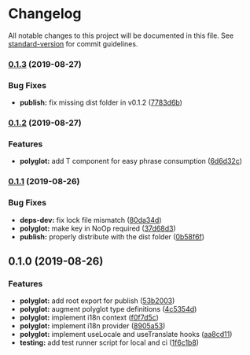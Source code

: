 # Changelog

All notable changes to this project will be documented in this file. See [standard-version](https://github.com/conventional-changelog/standard-version) for commit guidelines.

### [0.1.3](https://github.com/pmmmwh/react-polyglot-hooks/compare/v0.1.2...v0.1.3) (2019-08-27)

### Bug Fixes

- **publish:** fix missing dist folder in v0.1.2 ([7783d6b](https://github.com/pmmmwh/react-polyglot-hooks/commit/7783d6b))

### [0.1.2](https://github.com/pmmmwh/react-polyglot-hooks/compare/v0.1.1...v0.1.2) (2019-08-27)

### Features

- **polyglot:** add T component for easy phrase consumption ([6d6d32c](https://github.com/pmmmwh/react-polyglot-hooks/commit/6d6d32c))

### [0.1.1](https://github.com/pmmmwh/react-polyglot-hooks/compare/v0.1.0...v0.1.1) (2019-08-26)

### Bug Fixes

- **deps-dev:** fix lock file mismatch ([80da34d](https://github.com/pmmmwh/react-polyglot-hooks/commit/80da34d))
- **polyglot:** make key in NoOp required ([37d68d3](https://github.com/pmmmwh/react-polyglot-hooks/commit/37d68d3))
- **publish:** properly distribute with the dist folder ([0b58f6f](https://github.com/pmmmwh/react-polyglot-hooks/commit/0b58f6f))

## 0.1.0 (2019-08-26)

### Features

- **polyglot:** add root export for publish ([53b2003](https://github.com/pmmmwh/react-polyglot-hooks/commit/53b2003))
- **polyglot:** augment polyglot type definitions ([4c5354d](https://github.com/pmmmwh/react-polyglot-hooks/commit/4c5354d))
- **polyglot:** implement i18n context ([f0f7d5c](https://github.com/pmmmwh/react-polyglot-hooks/commit/f0f7d5c))
- **polyglot:** implement i18n provider ([8905a53](https://github.com/pmmmwh/react-polyglot-hooks/commit/8905a53))
- **polyglot:** implement useLocale and useTranslate hooks ([aa8cd11](https://github.com/pmmmwh/react-polyglot-hooks/commit/aa8cd11))
- **testing:** add test runner script for local and ci ([1f6c1b8](https://github.com/pmmmwh/react-polyglot-hooks/commit/1f6c1b8))
